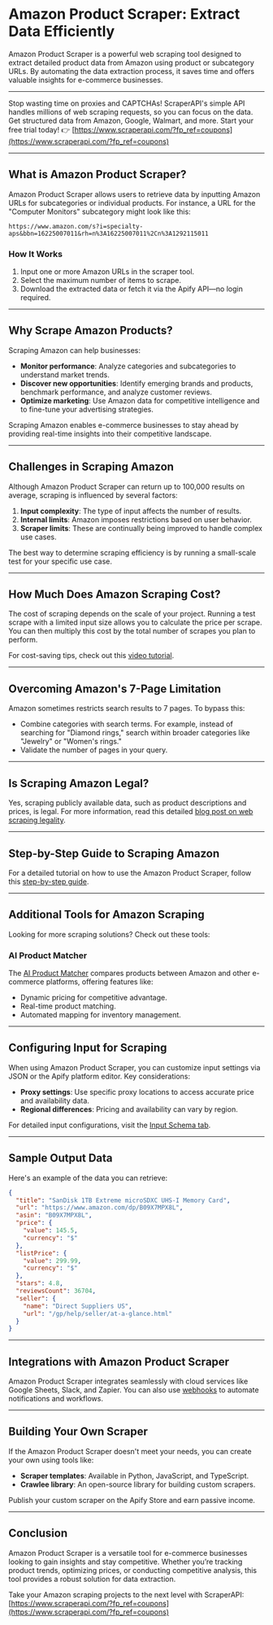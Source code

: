 
# Amazon Product Scraper: Extract Data Efficiently

Amazon Product Scraper is a powerful web scraping tool designed to extract detailed product data from Amazon using product or subcategory URLs. By automating the data extraction process, it saves time and offers valuable insights for e-commerce businesses.

---

Stop wasting time on proxies and CAPTCHAs! ScraperAPI's simple API handles millions of web scraping requests, so you can focus on the data. Get structured data from Amazon, Google, Walmart, and more. Start your free trial today! 👉 [https://www.scraperapi.com/?fp_ref=coupons](https://www.scraperapi.com/?fp_ref=coupons)

---

## What is Amazon Product Scraper?

Amazon Product Scraper allows users to retrieve data by inputting Amazon URLs for subcategories or individual products. For instance, a URL for the "Computer Monitors" subcategory might look like this:

```plaintext
https://www.amazon.com/s?i=specialty-aps&bbn=16225007011&rh=n%3A16225007011%2Cn%3A1292115011
```

### How It Works

1. Input one or more Amazon URLs in the scraper tool.
2. Select the maximum number of items to scrape.
3. Download the extracted data or fetch it via the Apify API—no login required.

---

## Why Scrape Amazon Products?

Scraping Amazon can help businesses:

- **Monitor performance**: Analyze categories and subcategories to understand market trends.
- **Discover new opportunities**: Identify emerging brands and products, benchmark performance, and analyze customer reviews.
- **Optimize marketing**: Use Amazon data for competitive intelligence and to fine-tune your advertising strategies.

Scraping Amazon enables e-commerce businesses to stay ahead by providing real-time insights into their competitive landscape.

---

## Challenges in Scraping Amazon

Although Amazon Product Scraper can return up to 100,000 results on average, scraping is influenced by several factors:

1. **Input complexity**: The type of input affects the number of results.
2. **Internal limits**: Amazon imposes restrictions based on user behavior.
3. **Scraper limits**: These are continually being improved to handle complex use cases.

The best way to determine scraping efficiency is by running a small-scale test for your specific use case.

---

## How Much Does Amazon Scraping Cost?

The cost of scraping depends on the scale of your project. Running a test scrape with a limited input size allows you to calculate the price per scrape. You can then multiply this cost by the total number of scrapes you plan to perform.

For cost-saving tips, check out this [video tutorial](https://www.youtube.com/watch?v=kOy8C6_5ZU4).

---

## Overcoming Amazon's 7-Page Limitation

Amazon sometimes restricts search results to 7 pages. To bypass this:

- Combine categories with search terms. For example, instead of searching for "Diamond rings," search within broader categories like "Jewelry" or "Women's rings."
- Validate the number of pages in your query.

---

## Is Scraping Amazon Legal?

Yes, scraping publicly available data, such as product descriptions and prices, is legal. For more information, read this detailed [blog post on web scraping legality](https://blog.apify.com/is-web-scraping-legal/).

---

## Step-by-Step Guide to Scraping Amazon

For a detailed tutorial on how to use the Amazon Product Scraper, follow this [step-by-step guide](https://blog.apify.com/step-by-step-guide-to-scraping-amazon/#how-do-i-scrape-data-on-amazon).

---

## Additional Tools for Amazon Scraping

Looking for more scraping solutions? Check out these tools:

### AI Product Matcher

The [AI Product Matcher](https://apify.com/equidem/ai-product-matcher) compares products between Amazon and other e-commerce platforms, offering features like:

- Dynamic pricing for competitive advantage.
- Real-time product matching.
- Automated mapping for inventory management.

---

## Configuring Input for Scraping

When using Amazon Product Scraper, you can customize input settings via JSON or the Apify platform editor. Key considerations:

- **Proxy settings**: Use specific proxy locations to access accurate price and availability data.
- **Regional differences**: Pricing and availability can vary by region.

For detailed input configurations, visit the [Input Schema tab](https://apify.com/vaclavrut/amazon-crawler/input-schema).

---

## Sample Output Data

Here's an example of the data you can retrieve:

```json
{
  "title": "SanDisk 1TB Extreme microSDXC UHS-I Memory Card",
  "url": "https://www.amazon.com/dp/B09X7MPX8L",
  "asin": "B09X7MPX8L",
  "price": {
    "value": 145.5,
    "currency": "$"
  },
  "listPrice": {
    "value": 299.99,
    "currency": "$"
  },
  "stars": 4.8,
  "reviewsCount": 36704,
  "seller": {
    "name": "Direct Suppliers US",
    "url": "/gp/help/seller/at-a-glance.html"
  }
}
```

---

## Integrations with Amazon Product Scraper

Amazon Product Scraper integrates seamlessly with cloud services like Google Sheets, Slack, and Zapier. You can also use [webhooks](https://docs.apify.com/integrations/webhooks) to automate notifications and workflows.

---

## Building Your Own Scraper

If the Amazon Product Scraper doesn't meet your needs, you can create your own using tools like:

- **Scraper templates**: Available in Python, JavaScript, and TypeScript.
- **Crawlee library**: An open-source library for building custom scrapers.

Publish your custom scraper on the Apify Store and earn passive income.

---

## Conclusion

Amazon Product Scraper is a versatile tool for e-commerce businesses looking to gain insights and stay competitive. Whether you’re tracking product trends, optimizing prices, or conducting competitive analysis, this tool provides a robust solution for data extraction.

Take your Amazon scraping projects to the next level with ScraperAPI: [https://www.scraperapi.com/?fp_ref=coupons](https://www.scraperapi.com/?fp_ref=coupons)
